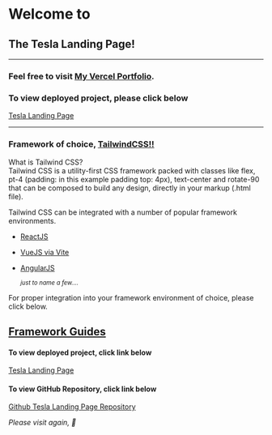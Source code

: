 # Welcome to
## The Tesla Landing Page!

----

### Feel free to visit [My Vercel Portfolio](https://vercel.com/sauelalmonte).

### To view deployed project, please click below

[Tesla Landing Page](https://vercel.com/sauelalmonte/tesla-landing-page)

----------------------------------------
### Framework of choice, [TailwindCSS!!](https://tailwindcss.com/)

What is Tailwind CSS?
<br>
Tailwind CSS is a utility-first CSS framework packed with classes like flex, pt-4 (padding: in this example padding top: 4px), text-center and rotate-90 that can be composed to build any design, directly in your markup (.html file).
<br>

Tailwind CSS can be integrated with a number of popular framework environments.
- [ReactJS](https://tailwindcss.com/docs/guides/create-react-app)
- [VueJS via Vite](https://tailwindcss.com/docs/guides/vite) 
- [AngularJS](https://tailwindcss.com/docs/guides/angular)

    <small>*just to name a few....*</small> 

For proper integration into your framework environment of choice, please click below.

[Framework Guides](https://tailwindcss.com/docs/installation/framework-guides)
<br>
---
#### To view deployed project, click link below

[Tesla Landing Page](https://tesla-landing-page-eight.vercel.app/)

#### To view GitHub Repository, click link below

[Github Tesla Landing Page Repository](https://github.com/SauelAlmonte/tesla_landing_page)

*Please visit again, 👋*